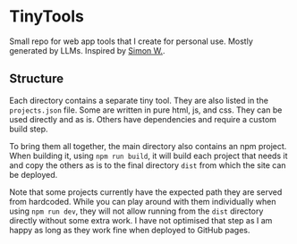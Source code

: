 # TinyTools

Small repo for web app tools that I create for personal use.
Mostly generated by LLMs.
Inspired by [Simon W.](https://simonwillison.net/2024/Oct/21/claude-artifacts/).

## Structure

Each directory contains a separate tiny tool.
They are also listed in the `projects.json` file.
Some are written in pure html, js, and css.
They can be used directly and as is.
Others have dependencies and require a custom build step.

To bring them all together, the main directory also contains an npm project.
When building it, using `npm run build`, it will build each project that needs it 
and copy the others as is to the final directory `dist` from which the site can be deployed.

Note that some projects currently have the expected path they are served from hardcoded.
While you can play around with them individually when using `npm run dev`,
they will not allow running from the `dist` directory directly without some extra work.
I have not optimised that step as I am happy as long as they work fine when deployed
to GitHub pages.

